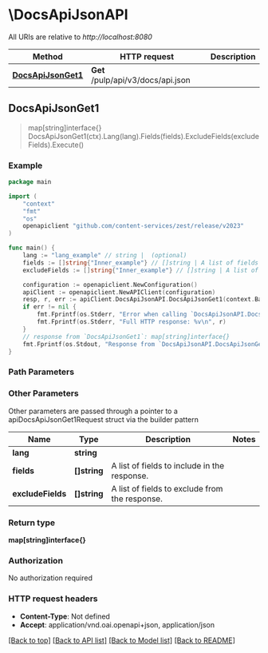 # \DocsApiJsonAPI

All URIs are relative to *http://localhost:8080*

Method | HTTP request | Description
------------- | ------------- | -------------
[**DocsApiJsonGet1**](DocsApiJsonAPI.md#DocsApiJsonGet1) | **Get** /pulp/api/v3/docs/api.json | 



## DocsApiJsonGet1

> map[string]interface{} DocsApiJsonGet1(ctx).Lang(lang).Fields(fields).ExcludeFields(excludeFields).Execute()





### Example

```go
package main

import (
    "context"
    "fmt"
    "os"
    openapiclient "github.com/content-services/zest/release/v2023"
)

func main() {
    lang := "lang_example" // string |  (optional)
    fields := []string{"Inner_example"} // []string | A list of fields to include in the response. (optional)
    excludeFields := []string{"Inner_example"} // []string | A list of fields to exclude from the response. (optional)

    configuration := openapiclient.NewConfiguration()
    apiClient := openapiclient.NewAPIClient(configuration)
    resp, r, err := apiClient.DocsApiJsonAPI.DocsApiJsonGet1(context.Background()).Lang(lang).Fields(fields).ExcludeFields(excludeFields).Execute()
    if err != nil {
        fmt.Fprintf(os.Stderr, "Error when calling `DocsApiJsonAPI.DocsApiJsonGet1``: %v\n", err)
        fmt.Fprintf(os.Stderr, "Full HTTP response: %v\n", r)
    }
    // response from `DocsApiJsonGet1`: map[string]interface{}
    fmt.Fprintf(os.Stdout, "Response from `DocsApiJsonAPI.DocsApiJsonGet1`: %v\n", resp)
}
```

### Path Parameters



### Other Parameters

Other parameters are passed through a pointer to a apiDocsApiJsonGet1Request struct via the builder pattern


Name | Type | Description  | Notes
------------- | ------------- | ------------- | -------------
 **lang** | **string** |  | 
 **fields** | **[]string** | A list of fields to include in the response. | 
 **excludeFields** | **[]string** | A list of fields to exclude from the response. | 

### Return type

**map[string]interface{}**

### Authorization

No authorization required

### HTTP request headers

- **Content-Type**: Not defined
- **Accept**: application/vnd.oai.openapi+json, application/json

[[Back to top]](#) [[Back to API list]](../README.md#documentation-for-api-endpoints)
[[Back to Model list]](../README.md#documentation-for-models)
[[Back to README]](../README.md)

